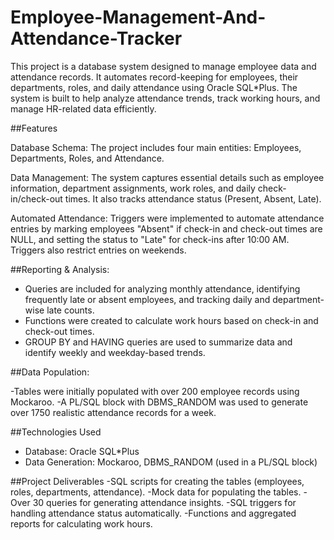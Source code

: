 # Employee-Management-And-Attendance-Tracker

This project is a database system designed to manage employee data and attendance records. It automates record-keeping for employees, their departments, roles, and daily attendance using Oracle SQL*Plus. The system is built to help analyze attendance trends, track working hours, and manage HR-related data efficiently.

##Features

Database Schema: The project includes four main entities: Employees, Departments, Roles, and Attendance.

Data Management: The system captures essential details such as employee information, department assignments, work roles, and daily check-in/check-out times. It also tracks attendance status (Present, Absent, Late).

Automated Attendance: Triggers were implemented to automate attendance entries by marking employees "Absent" if check-in and check-out times are NULL, and setting the status to "Late" for check-ins after 10:00 AM. Triggers also restrict entries on weekends.

##Reporting & Analysis:

- Queries are included for analyzing monthly attendance, identifying frequently late or absent employees, and tracking daily and department-wise late counts.
- Functions were created to calculate work hours based on check-in and check-out times.
- GROUP BY and HAVING queries are used to summarize data and identify weekly and weekday-based trends.

##Data Population:

-Tables were initially populated with over 200 employee records using Mockaroo.
-A PL/SQL block with DBMS_RANDOM was used to generate over 1750 realistic attendance records for a week.

##Technologies Used

- Database: Oracle SQL*Plus 
- Data Generation: Mockaroo, DBMS_RANDOM (used in a PL/SQL block) 

##Project Deliverables
-SQL scripts for creating the tables (employees, roles, departments, attendance).
-Mock data for populating the tables.
-Over 30 queries for generating attendance insights.
-SQL triggers for handling attendance status automatically.
-Functions and aggregated reports for calculating work hours.
